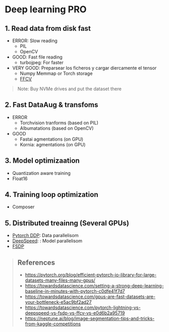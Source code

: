 # Deep learning PRO


## 1. Read data from disk fast

- ERROR: Slow reading
  - PIL
  - OpenCV
- GOOD: Fast file reading
  - turbojpeg: For faster
- VERY GOOD: Preparsear los ficheros y cargar diercamente el tensor
  - Numpy Memmap or Torch storage
  - [FFCV](https://ffcv.io)

> Note: Buy NVMe drives and put the dataset there


## 2. Fast DataAug & transfoms

- ERROR
  - Torchvision tranforms (based on PIL)
  - Albumatations (based on OpenCV)
- GOOD
  - Fastai agmentations (on GPU)
  - Kornia: agmentations (on GPU)

## 3. Model optimizaation

- Quantization aware training
- Float16

## 4. Training loop optimization
- Composer


## 5. Distributed treainng (Several GPUs)

- [Pytorch DDP](https://pytorch.org/tutorials/intermediate/ddp_tutorial.html): Data parallelisom
- [DeepSpeed](https://www.deepspeed.ai): : Model parallelisom
- [FSDP](https://fairscale.readthedocs.io/en/stable/api/nn/fsdp.html)


> ## References
> - https://pytorch.org/blog/efficient-pytorch-io-library-for-large-datasets-many-files-many-gpus/
> - https://towardsdatascience.com/setting-a-strong-deep-learning-baseline-in-minutes-with-pytorch-c0dfe41f7d7
> - https://towardsdatascience.com/gpus-are-fast-datasets-are-your-bottleneck-e5ac9bf2ad27
> - https://towardsdatascience.com/pytorch-lightning-vs-deepspeed-vs-fsdp-vs-ffcv-vs-e0d6b2a95719
> - https://neptune.ai/blog/image-segmentation-tips-and-tricks-from-kaggle-competitions


